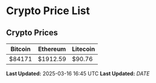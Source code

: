 # Crypto Price List

## Crypto Prices
| Bitcoin | Ethereum | Litecoin |
| ------- | -------- | -------- |
| $84171 | $1912.59 | $90.76 |
**Last Updated:** 2025-03-16 16:45 UTC
**Last Updated:** $DATE$
